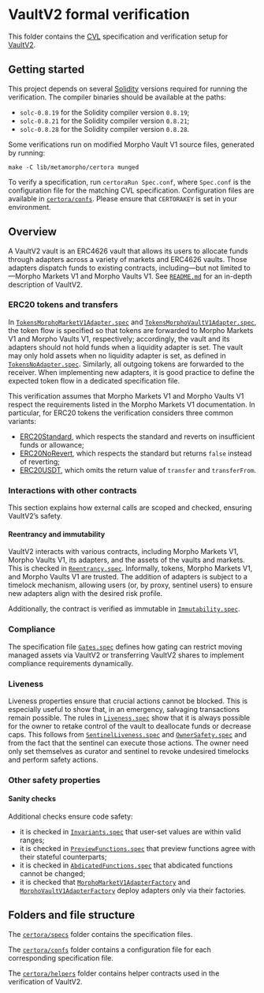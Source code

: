 # VaultV2 formal verification

This folder contains the [CVL](https://docs.certora.com/en/latest/docs/cvl/index.html) specification and verification setup for [VaultV2](../src/VaultV2.sol).

## Getting started

This project depends on several [Solidity](https://soliditylang.org/) versions required for running the verification.
The compiler binaries should be available at the paths:

- `solc-0.8.19` for the Solidity compiler version `0.8.19`;
- `solc-0.8.21` for the Solidity compiler version `0.8.21`;
- `solc-0.8.28` for the Solidity compiler version `0.8.28`.

Some verifications run on modified Morpho Vault V1 source files, generated by running:

```
make -C lib/metamorpho/certora munged
```

To verify a specification, run `certoraRun Spec.conf`, where `Spec.conf` is the configuration file for the matching CVL specification.
Configuration files are available in [`certora/confs`](confs).
Please ensure that `CERTORAKEY` is set in your environment.

## Overview

A VaultV2 vault is an ERC4626 vault that allows its users to allocate funds through adapters across a variety of markets and ERC4626 vaults. Those adapters dispatch funds to existing contracts, including—but not limited to—Morpho Markets V1 and Morpho Vaults V1. See [`README.md`](../README.md) for an in-depth description of VaultV2.

### ERC20 tokens and transfers

In [`TokensMorphoMarketV1Adapter.spec`](specs/TokensMorphoMarketV1Adapter.spec) and [`TokensMorphoVaultV1Adapter.spec`](specs/TokensMorphoVaultV1Adapter.spec), the token flow is specified so that tokens are forwarded to Morpho Markets V1 and Morpho Vaults V1, respectively; accordingly, the vault and its adapters should not hold funds when a liquidity adapter is set.
The vault may only hold assets when no liquidity adapter is set, as defined in [`TokensNoAdapter.spec`](specs/TokensNoAdapter.spec).
Similarly, all outgoing tokens are forwarded to the receiver.
When implementing new adapters, it is good practice to define the expected token flow in a dedicated specification file.

This verification assumes that Morpho Markets V1 and Morpho Vaults V1 respect the requirements listed in the Morpho Markets V1 documentation.
In particular, for ERC20 tokens the verification considers three common variants:

- [ERC20Standard](../lib/metamorpho/certora/dispatch/ERC20Standard.sol), which respects the standard and reverts on insufficient funds or allowance;
- [ERC20NoRevert](../lib/metamorpho/certora/dispatch/ERC20NoRevert.sol), which respects the standard but returns `false` instead of reverting;
- [ERC20USDT](../lib/metamorpho/certora/dispatch/ERC20USDT.sol), which omits the return value of `transfer` and `transferFrom`.

### Interactions with other contracts

This section explains how external calls are scoped and checked, ensuring VaultV2’s safety.

#### Reentrancy and immutability

VaultV2 interacts with various contracts, including Morpho Markets V1, Morpho Vaults V1, its adapters, and the assets of the vaults and markets. This is checked in [`Reentrancy.spec`](specs/Reentrancy.spec).
Informally, tokens, Morpho Markets V1, and Morpho Vaults V1 are trusted. The addition of adapters is subject to a timelock mechanism, allowing users (or, by proxy, sentinel users) to ensure new adapters align with the desired risk profile.

Additionally, the contract is verified as immutable in [`Immutability.spec`](specs/Immutability.spec).

### Compliance

The specification file [`Gates.spec`](specs/Gates.spec) defines how gating can restrict moving managed assets via VaultV2 or transferring VaultV2 shares to implement compliance requirements dynamically.

### Liveness

Liveness properties ensure that crucial actions cannot be blocked. This is especially useful to show that, in an emergency, salvaging transactions remain possible.
The rules in [`Liveness.spec`](specs/Liveness.spec) show that it is always possible for the owner to retake control of the vault to deallocate funds or decrease caps. This follows from [`SentinelLiveness.spec`](specs/SentinelLiveness.spec) and [`OwnerSafety.spec`](specs/OwnerSafety.spec) and from the fact that the sentinel can execute those actions.
The owner need only set themselves as curator and sentinel to revoke undesired timelocks and perform safety actions.

### Other safety properties

#### Sanity checks

Additional checks ensure code safety:

- it is checked in [`Invariants.spec`](specs/Invariants.spec) that user-set values are within valid ranges;
- it is checked in [`PreviewFunctions.spec`](specs/PreviewFunctions.spec) that preview functions agree with their stateful counterparts;
- it is checked in [`AbdicatedFunctions.spec`](specs/AbdicatedFunctions.spec) that abdicated functions cannot be changed;
- it is checked that [`MorphoMarketV1AdapterFactory`](specs/MorphoMarketV1AdapterFactory.spec) and
  [`MorphoVaultV1AdapterFactory`](specs/MorphoVaultV1AdapterFactory.spec) deploy adapters only via their factories.

## Folders and file structure

The [`certora/specs`](specs) folder contains the specification files.

The [`certora/confs`](confs) folder contains a configuration file for each corresponding specification file.

The [`certora/helpers`](helpers) folder contains helper contracts used in the verification of VaultV2.
